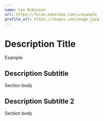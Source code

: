 ```yaml
---
name: Lee Robinson
url: https://forum.makerdao.com/u/example
profile_url: https://images.com/image.jpeg
---
```



# Description Title

Example 

## Description Subtitle

Section body

## Description Subtitle 2

Section body